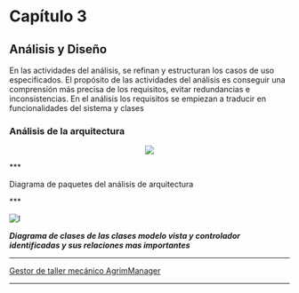 # Capítulo 3

## Análisis y Diseño
En las actividades del análisis, se refinan y estructuran los casos de uso especificados. El propósito de las actividades del análisis es conseguir una comprensión más precisa de los requisitos, evitar redundancias e inconsistencias. En el análisis los requisitos se empiezan a traducir en funcionalidades del sistema y clases

### Análisis de la arquitectura
<p align="center">
  <img src="(https://user-images.githubusercontent.com/22343642/233075604-dfb711bb-a84e-486c-b519-c609e1d73ba7.png)" />
</p>
***<p>Diagrama de paquetes del análisis de arquitectura</p>***

![I](https://user-images.githubusercontent.com/22343642/233076401-e08a7baa-1f9e-4ec9-8df0-eab7e5e2b3a2.png)
***<p>Diagrama de clases de las clases modelo vista y controlador identificadas y sus relaciones mas importantes</p>***


***
[Gestor de taller mecánico AgrimManager](https://www.notion.so/Gestor-de-taller-mec-nico-AgrimManager-a8d44826c2494e15bcb235fc1019938d?pvs=4#0a1fbda23e2e4946ae7ae12bcd724a9d)
***
